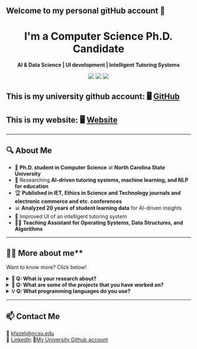 ## Welcome to my personal gitHub account 👋

<h1 align="center">I'm a Computer Science Ph.D. Candidate</h1>

<p align="center">
  <strong> AI & Data Science | UI development | Intelligent Tutoring Systems</strong>
</p>

<p align="center">
  <a href="https://github.com/kimiafazeli1"><img src="https://img.shields.io/github/followers/kimiafazeli1?style=social"></a>
  <a href="https://linkedin.com/in/kimia-fazeli-7882b1225"><img src="https://img.shields.io/badge/-LinkedIn-blue?style=flat&logo=Linkedin"></a>
  <a href="mailto:kfazeli@ncsu.edu"><img src="https://img.shields.io/badge/Email-Contact%20Me-red?style=flat&logo=gmail"></a>
</p>


## This is my university github account: 🖥️ [GitHub](https://github.ncsu.edu/kfazeli)

## This is my website: 🖥️ [Website](https://kimiafazeli1.github.io/)

---

## 🔍 **About Me**
- 📖 **Ph.D. student in Computer Science** at **North Carolina State University**  
- 🔬 Researching **AI-driven tutoring systems, machine learning, and NLP for education**  
- 🏆 **Published in IET, Ethics in Science and Technology journals and electronic commerce and etc. conferences**  
- 📊 **Analyzed 20 years of student learning data** for AI-driven insights
- 🔬 Improved UI of an intelligent tutoring system
- 👨‍🏫 **Teaching Assistant for Operating Systems, Data Structures, and Algorithms**  

---

## 👨‍🏫 More about me**  
Want to know more? Click below!  

<details>
  <summary><strong>🤔 Q: What is your research about?</strong></summary>
  <p>I'm working on AI-powered tutoring systems that help students solve deductive logic problems. My research involves data analysis, reinforcement learning, and NLP techniques.</p>
</details>

<details>
  <summary><strong>🚀 Q: What are some of the projects that you have worked on?</strong></summary>
  <ul>
    <li>🔹 <strong>Deep Thought Intelligent Tutor</strong>: AI-powered education system</li>
    <img src=https://github.com/user-attachments/assets/8b1722a8-b956-4957-ae85-2825e4cf067d>
    <li>🔹 <strong>Flashcard Generator</strong>: NLP-based tool to create learning materials</li>
    <img src="https://github.com/tran4code/auto_anki/assets/113017516/ca20b1dd-9972-4af1-a883-a665f321b9b6" width="400" />
    <li>🔹 <strong>AI-Powered Calorie Tracker</strong>: A personalized fitness tracking app</li>
    <img src=https://github.com/tran4code/calorieApp_server/blob/main/src/static/img/updated_login_page.png>
  </ul>
</details>

<details>
  <summary><strong>💡 Q: What programming languages do you use?</strong></summary>
  <p>My main languages are <strong>Python</strong> and <strong>JavaScript</strong>, but I also work with C++ </p>
</details>

---

## 📫 **Contact Me**
📧 [kfazeli@ncsu.edu](mailto:kfazeli@ncsu.edu)  
🔗 [LinkedIn](https://linkedin.com/in/kimia-fazeli-7882b1225)
🔗[My University Github account](https://github.ncsu.edu/kfazeli)

